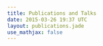 ```yaml
---
title: Publications and Talks
date: 2015-03-26 19:37 UTC
layout: publications.jade
use_mathjax: false
---
```

